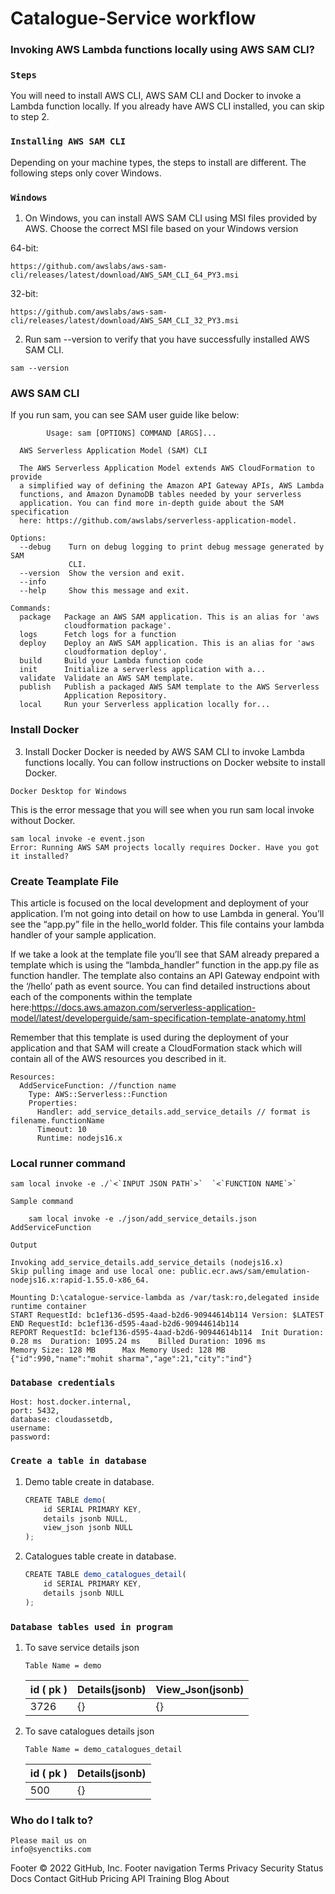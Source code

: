 # Catalogue-Service workflow
### Invoking AWS Lambda functions locally using AWS SAM CLI? ###
### `Steps`
You will need to install AWS CLI, AWS SAM CLI and Docker to invoke a Lambda function locally. If you already have AWS CLI installed, you can skip to step 2.

### `Installing AWS SAM CLI`
Depending on your machine types, the steps to install are different. The following steps only cover  Windows.
### `Windows`

1. On Windows, you can install AWS SAM CLI using MSI files provided by AWS. Choose the correct MSI file based on your Windows version

64-bit: 

	https://github.com/awslabs/aws-sam-cli/releases/latest/download/AWS_SAM_CLI_64_PY3.msi
32-bit:

	https://github.com/awslabs/aws-sam-cli/releases/latest/download/AWS_SAM_CLI_32_PY3.msi

2. Run sam --version to verify that you have successfully installed AWS SAM CLI.
```
sam --version
```

### AWS SAM CLI ###
If you run sam, you can see SAM user guide like below:
```
		Usage: sam [OPTIONS] COMMAND [ARGS]...

  AWS Serverless Application Model (SAM) CLI

  The AWS Serverless Application Model extends AWS CloudFormation to provide
  a simplified way of defining the Amazon API Gateway APIs, AWS Lambda
  functions, and Amazon DynamoDB tables needed by your serverless
  application. You can find more in-depth guide about the SAM specification
  here: https://github.com/awslabs/serverless-application-model.

Options:
  --debug    Turn on debug logging to print debug message generated by SAM
             CLI.
  --version  Show the version and exit.
  --info
  --help     Show this message and exit.

Commands:
  package   Package an AWS SAM application. This is an alias for 'aws
            cloudformation package'.
  logs      Fetch logs for a function
  deploy    Deploy an AWS SAM application. This is an alias for 'aws
            cloudformation deploy'.
  build     Build your Lambda function code
  init      Initialize a serverless application with a...
  validate  Validate an AWS SAM template.
  publish   Publish a packaged AWS SAM template to the AWS Serverless
            Application Repository.
  local     Run your Serverless application locally for...
```
 ### Install Docker ###
3. Install Docker
Docker is needed by AWS SAM CLI to invoke Lambda functions locally. You can follow instructions on Docker website to install Docker.
```
Docker Desktop for Windows
```
This is the error message that you will see when you run sam local invoke without Docker.
```
sam local invoke -e event.json 
Error: Running AWS SAM projects locally requires Docker. Have you got it installed?
```
### Create Teamplate File ###
This article is focused on the local development and deployment of your application. I’m not going into detail on how to use Lambda in general. You’ll see the “app.py” file in the hello_world folder. This file contains your lambda handler of your sample application.

If we take a look at the template file you’ll see that SAM already prepared a template which is using the “lambda_handler” function in the app.py file as function handler. The template also contains an API Gateway endpoint with the ‘/hello’ path as event source. You can find detailed instructions about each of the components within the template here:https://docs.aws.amazon.com/serverless-application-model/latest/developerguide/sam-specification-template-anatomy.html

Remember that this template is used during the deployment of your application and that SAM will create a CloudFormation stack which will contain all of the AWS resources you described in it.

```
Resources:
  AddServiceFunction: //function name
    Type: AWS::Serverless::Function 
    Properties:
      Handler: add_service_details.add_service_details // format is filename.functionName 
      Timeout: 10
      Runtime: nodejs16.x
```
### Local runner command

	sam local invoke -e ./`<`INPUT JSON PATH`>`  `<`FUNCTION NAME`>`

`Sample command`
```
	sam local invoke -e ./json/add_service_details.json AddServiceFunction 
```
`Output`
```
Invoking add_service_details.add_service_details (nodejs16.x)
Skip pulling image and use local one: public.ecr.aws/sam/emulation-nodejs16.x:rapid-1.55.0-x86_64.

Mounting D:\catalogue-service-lambda as /var/task:ro,delegated inside runtime container
START RequestId: bc1ef136-d595-4aad-b2d6-90944614b114 Version: $LATEST
END RequestId: bc1ef136-d595-4aad-b2d6-90944614b114
REPORT RequestId: bc1ef136-d595-4aad-b2d6-90944614b114  Init Duration: 0.28 ms  Duration: 1095.24 ms    Billed Duration: 1096 ms        Memory Size: 128 MB      Max Memory Used: 128 MB
{"id":990,"name":"mohit sharma","age":21,"city":"ind"}
```
### `Database credentials`

 	Host: host.docker.internal,
 	port: 5432,
	database: cloudassetdb,
 	username:  
 	password: 

### `Create a table in database`
1. Demo table create in database.

	```js
	CREATE TABLE demo(
		id SERIAL PRIMARY KEY,
		details jsonb NULL,
		view_json jsonb NULL
	);
	```
2. Catalogues table create in database.

 	```js
	CREATE TABLE demo_catalogues_detail(
		id SERIAL PRIMARY KEY,
		details jsonb NULL
	);
	```


### `Database tables used in program`
1. To save service details json
    ```
    Table Name = demo
    ```

    id ( pk ) | Details(jsonb) | View_Json(jsonb)
   --- | --- | --- 
    3726 | {} | {}


2. To save catalogues details json 
    ```
    Table Name = demo_catalogues_detail
    ```

    id ( pk ) | Details(jsonb) 
    --- | --- 
    500 | {}




### Who do I talk to? ###

	Please mail us on
	info@syenctiks.com
Footer
© 2022 GitHub, Inc.
Footer navigation
Terms
Privacy
Security
Status
Docs
Contact GitHub
Pricing
API
Training
Blog
About







